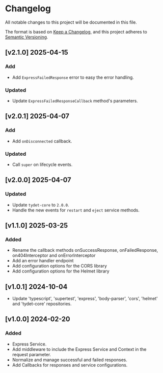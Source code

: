 # Changelog
All notable changes to this project will be documented in this file.

The format is based on [Keep a Changelog](https://keepachangelog.com/en/1.0.0/),
and this project adheres to [Semantic Versioning](https://semver.org/spec/v2.0.0.html).

## [v2.1.0] 2025-04-15
### Add
* Add `ExpressFailedResponse` error to easy the error handling.
### Updated
* Update `ExpressFailedResponseCallback` method's parameters.

## [v2.0.1] 2025-04-07
### Add
* Add `onDisconnected` callback.
### Updated
* Call `super` on lifecycle events.

## [v2.0.0] 2025-04-07
### Updated
* Update `tydet-core` to `2.0.0`.
* Handle the new events for `restart` and `eject` service methods.

## [v1.1.0] 2025-03-25
### Added
* Rename the callback methods onSuccessResponse, onFailedResponse, on404Interceptor and onErrorInterceptor
* Add an error handler endpoint
* Add configuration options for the CORS library
* Add configuration options for the Helmet library

## [v1.0.1] 2024-10-04
* Update 'typescript', 'supertest', 'express', 'body-parser', 'cors', 'helmet' and 'tydet-core' repositories.

## [v1.0.0] 2024-02-20
### Added
- Express Service.
- Add middleware to include the Express Service and Context in the request parameter.
- Normalize and manage successful and failed responses.
- Add Callbacks for responses and service configurations.